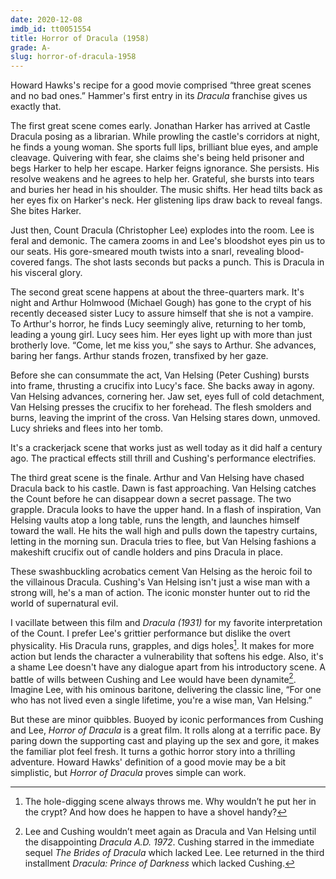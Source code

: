 ```yaml
---
date: 2020-12-08
imdb_id: tt0051554
title: Horror of Dracula (1958)
grade: A-
slug: horror-of-dracula-1958
---
```


Howard Hawks's recipe for a good movie comprised “three great scenes and no bad ones.” Hammer's first entry in its _Dracula_ franchise gives us exactly that.

<!-- end -->

The first great scene comes early. Jonathan Harker has arrived at Castle Dracula posing as a librarian. While prowling the castle's corridors at night, he finds a young woman. She sports full lips, brilliant blue eyes, and ample cleavage. Quivering with fear, she claims she's being held prisoner and begs Harker to help her escape. Harker feigns ignorance. She persists. His resolve weakens and he agrees to help her. Grateful, she bursts into tears and buries her head in his shoulder. The music shifts. Her head tilts back as her eyes fix on Harker's neck. Her glistening lips draw back to reveal fangs. She bites Harker.

Just then, Count Dracula (Christopher Lee) explodes into the room. Lee is feral and demonic. The camera zooms in and Lee's bloodshot eyes pin us to our seats. His gore-smeared mouth twists into a snarl, revealing blood-covered fangs. The shot lasts seconds but packs a punch. This is Dracula in his visceral glory.

The second great scene happens at about the three-quarters mark. It's night and Arthur Holmwood (Michael Gough) has gone to the crypt of his recently deceased sister Lucy to assure himself that she is not a vampire. To Arthur's horror, he finds Lucy seemingly alive, returning to her tomb, leading a young girl. Lucy sees him. Her eyes light up with more than just brotherly love. “Come, let me kiss you,” she says to Arthur. She advances, baring her fangs. Arthur stands frozen, transfixed by her gaze.

Before she can consummate the act, Van Helsing (Peter Cushing) bursts into frame, thrusting a crucifix into Lucy's face. She backs away in agony. Van Helsing advances, cornering her. Jaw set, eyes full of cold detachment, Van Helsing presses the crucifix to her forehead. The flesh smolders and burns, leaving the imprint of the cross. Van Helsing stares down, unmoved. Lucy shrieks and flees into her tomb.

It's a crackerjack scene that works just as well today as it did half a century ago. The practical effects still thrill and Cushing's performance electrifies.

The third great scene is the finale. Arthur and Van Helsing have chased Dracula back to his castle. Dawn is fast approaching. Van Helsing catches the Count before he can disappear down a secret passage. The two grapple. Dracula looks to have the upper hand. In a flash of inspiration, Van Helsing vaults atop a long table, runs the length, and launches himself toward the wall. He hits the wall high and pulls down the tapestry curtains, letting in the morning sun. Dracula tries to flee, but Van Helsing fashions a makeshift crucifix out of candle holders and pins Dracula in place.

These swashbuckling acrobatics cement Van Helsing as the heroic foil to the villainous Dracula. Cushing's Van Helsing isn't just a wise man with a strong will, he's a man of action. The iconic monster hunter out to rid the world of supernatural evil.

I vacillate between this film and <span data-imdb-id="tt0021814">_Dracula (1931)_</span> for my favorite interpretation of the Count. I prefer Lee's grittier performance but dislike the overt physicality. His Dracula runs, grapples, and digs holes[^1]. It makes for more action but lends the character a vulnerability that softens his edge. Also, it's a shame Lee doesn't have any dialogue apart from his introductory scene. A battle of wills between Cushing and Lee would have been dynamite[^2]. Imagine Lee, with his ominous baritone, delivering the classic line, “For one who has not lived even a single lifetime, you're a wise man, Van Helsing.”

But these are minor quibbles. Buoyed by iconic performances from Cushing and Lee, _Horror of Dracula_ is a great film. It rolls along at a terrific pace. By paring down the supporting cast and playing up the sex and gore, it makes the familiar plot feel fresh. It turns a gothic horror story into a thrilling adventure. Howard Hawks' definition of a good movie may be a bit simplistic, but _Horror of Dracula_ proves simple can work.

[^1]: The hole-digging scene always throws me. Why wouldn’t he put her in the crypt? And how does he happen to have a shovel handy?
[^2]: Lee and Cushing wouldn’t meet again as Dracula and Van Helsing until the disappointing <span data-imdb-id="tt0068505">_Dracula A.D. 1972_</span>. Cushing starred in the immediate sequel <span data-imdb-id="tt0053677">_The Brides of Dracula_</span> which lacked Lee. Lee returned in the third installment <span data-imdb-id="tt0059127">_Dracula: Prince of Darkness_</span> which lacked Cushing.